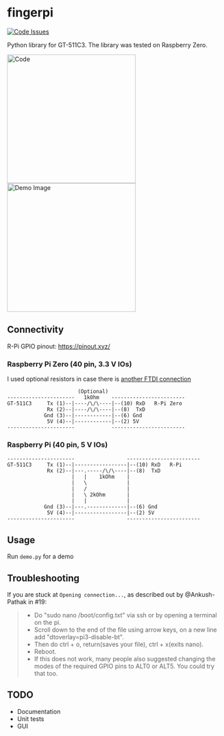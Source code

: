 # fingerpi

[![Code Issues](https://www.quantifiedcode.com/api/v1/project/1cbb69065eb748f18b315ddaccad0e12/badge.svg)](https://www.quantifiedcode.com/app/project/1cbb69065eb748f18b315ddaccad0e12)

Python library for GT-511C3. The library was tested on Raspberry Zero.

<img src="demo_code.png" alt="Code" width="300"/>

<img src="demo.png" alt="Demo Image" width="300"/>


## Connectivity

R-Pi GPIO pinout: https://pinout.xyz/

### Raspberry Pi Zero (40 pin, 3.3 V IOs)
I used optional resistors in case there is [another FTDI connection](http://www.billporter.info/2011/06/26/how-to-add-multiple-uart-connections/)

```
                       (Optional)
----------------------   1kOhm    ------------------------
GT-511C3     Tx (1)--|----/\/\----|--(10) RxD   R-Pi Zero
             Rx (2)--|----/\/\----|--(8)  TxD
            Gnd (3)--|------------|--(6) Gnd
             5V (4)--|------------|--(2) 5V
----------------------            ------------------------
```

### Raspberry Pi (40 pin, 5 V IOs)
```
----------------------                 ------------------------
GT-511C3     Tx (1)--|-----------------|--(10) RxD   R-Pi
             Rx (2)--|---.-----/\/\----|--(8)  TxD
                     |   |    1kOhm    |
                     |   \             |
                     |   /             |
                     |   \ 2kOhm       |
                     |   |             |
            Gnd (3)--|---.-------------|--(6) Gnd
             5V (4)--|-----------------|--(2) 5V
----------------------                 ------------------------
```

## Usage

Run `demo.py` for a demo

## Troubleshooting

If you are stuck at `Opening connection...`, as described out by @Ankush-Pathak in #19:

> - Do "sudo nano /boot/config.txt" via ssh or by opening a terminal on the pi.
> - Scroll down to the end of the file using arrow keys, on a new line add "dtoverlay=pi3-disable-bt".
> - Then do ctrl + o, return(saves your file), ctrl + x(exits nano).
> - Reboot.
> - If this does not work, many people also suggested changing the modes of the required GPIO pins to ALT0 or ALT5. You could try that too.
## TODO
- Documentation
- Unit tests
- GUI
